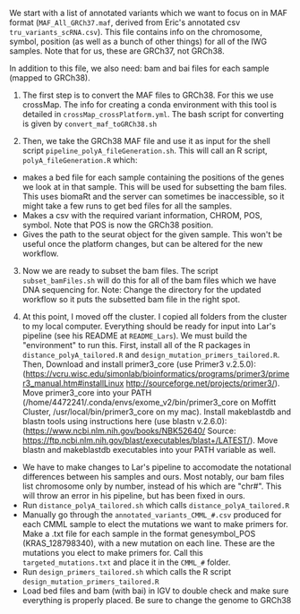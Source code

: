 We start with a list of annotated variants which we want to focus on in MAF format (`MAF_All_GRCh37.maf`, derived from Eric's annotated csv `tru_variants_scRNA.csv`). This file contains info on the chromosome, symbol, position (as well as a bunch of other things) for all of the IWG samples. Note that for us, these are GRCh37, not GRCh38.

In addition to this file, we also need: bam and bai files for each sample (mapped to GRCh38).


1. The first step is to convert the MAF files to GRCh38. For this we use crossMap. The info for creating a conda environment with this tool is detailed in `crossMap_crossPlatform.yml`. The bash script for converting is given by `convert_maf_toGRCh38.sh`

2. Then, we take the GRCh38 MAF file and use it as input for the shell script `pipeline_polyA_fileGeneration.sh`. This will call an R script, `polyA_fileGeneration.R` which:
  * makes a bed file for each sample containing the positions of the genes we look at in that sample. This will be used for subsetting the bam files. This uses biomaRt and the server can sometimes be inaccessible, so it might take a few runs to get bed files for all the samples.
  * Makes a csv with the required variant information, CHROM, POS, symbol. Note that POS is now the GRCh38 position.
  * Gives the path to the seurat object for the given sample. This won't be useful once the platform changes, but can be altered for the new workflow.
  
3. Now we are ready to subset the bam files. The script `subset_bamFiles.sh` will do this for all of the bam files which we have DNA sequencing for. Note: Change the directory for the updated workflow so it puts the subsetted bam file in the right spot. 

4. At this point, I moved off the cluster. I copied all folders from the cluster to my local computer. Everything should be ready for input into Lar's pipeline (see his README at `README_Lars`). We must build the "environment" to run this. First, install all of the R packages in `distance_polyA_tailored.R` and `design_mutation_primers_tailored.R`. Then, Download and install primer3_core (use Primer3 v.2.5.0): (https://vcru.wisc.edu/simonlab/bioinformatics/programs/primer3/primer3_manual.htm#installLinux http://sourceforge.net/projects/primer3/). Move primer3_core into your PATH (/home/4472241/.conda/envs/exome_v2/bin/primer3_core on Moffitt Cluster, /usr/local/bin/primer3_core on my mac). Install makeblastdb and blastn tools using instructions here (use blastn v.2.6.0): (https://www.ncbi.nlm.nih.gov/books/NBK52640/ Source: https://ftp.ncbi.nlm.nih.gov/blast/executables/blast+/LATEST/). Move blastn and makeblastdb executables into your PATH variable as well. 
  * We have to make changes to Lar's pipeline to accomodate the notational differences between his samples and ours. Most notably, our bam files list chromosome only by number, instead of his which are "chr#". This will throw an error in his pipeline, but has been fixed in ours.
  * Run `distance_polyA_tailored.sh` which calls `distance_polyA_tailored.R`
  * Manually go through the `annotated_variants_CMML_#.csv` produced for each CMML sample to elect the mutations we want to make primers for. Make a .txt file for each sample in the format genesymbol_POS (KRAS_128798340), with a new mutation on each line. These are the mutations you elect to make primers for. Call this `targeted_mutations.txt` and place it in the `CMML_#` folder.
  * Run `design_primers_tailored.sh` which calls the R script `design_mutation_primers_tailored.R`
  * Load bed files and bam (with bai) in IGV to double check and make sure everything is properly placed. Be sure to change the genome to GRCh38
